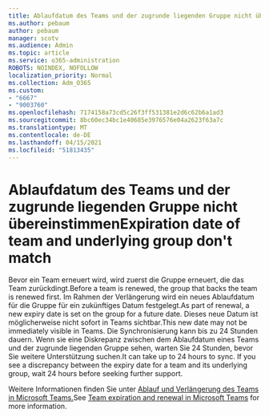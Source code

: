 ```yaml
---
title: Ablaufdatum des Teams und der zugrunde liegenden Gruppe nicht übereinstimmen
ms.author: pebaum
author: pebaum
manager: scotv
ms.audience: Admin
ms.topic: article
ms.service: o365-administration
ROBOTS: NOINDEX, NOFOLLOW
localization_priority: Normal
ms.collection: Adm_O365
ms.custom:
- "6667"
- "9003760"
ms.openlocfilehash: 7174158a73cd5c26f3ff531381e2d6c62b6a1ad3
ms.sourcegitcommit: 8bc60ec34bc1e40685e3976576e04a2623f63a7c
ms.translationtype: MT
ms.contentlocale: de-DE
ms.lasthandoff: 04/15/2021
ms.locfileid: "51813435"
---
```

# <a name="expiration-date-of-team-and-underlying-group-dont-match"></a><span data-ttu-id="a0219-102">Ablaufdatum des Teams und der zugrunde liegenden Gruppe nicht übereinstimmen</span><span class="sxs-lookup"><span data-stu-id="a0219-102">Expiration date of team and underlying group don't match</span></span>

<span data-ttu-id="a0219-103">Bevor ein Team erneuert wird, wird zuerst die Gruppe erneuert, die das Team zurückdingt.</span><span class="sxs-lookup"><span data-stu-id="a0219-103">Before a team is renewed, the group that backs the team is renewed first.</span></span> <span data-ttu-id="a0219-104">Im Rahmen der Verlängerung wird ein neues Ablaufdatum für die Gruppe für ein zukünftiges Datum festgelegt.</span><span class="sxs-lookup"><span data-stu-id="a0219-104">As part of renewal, a new expiry date is set on the group for a future date.</span></span> <span data-ttu-id="a0219-105">Dieses neue Datum ist möglicherweise nicht sofort in Teams sichtbar.</span><span class="sxs-lookup"><span data-stu-id="a0219-105">This new date may not be immediately visible in Teams.</span></span> <span data-ttu-id="a0219-106">Die Synchronisierung kann bis zu 24 Stunden dauern. Wenn sie eine Diskrepanz zwischen dem Ablaufdatum eines Teams und der zugrunde liegenden Gruppe sehen, warten Sie 24 Stunden, bevor Sie weitere Unterstützung suchen.</span><span class="sxs-lookup"><span data-stu-id="a0219-106">It can take up to 24 hours to sync. If you see a discrepancy between the expiry date for a team and its underlying group, wait 24 hours before seeking further support.</span></span>  

<span data-ttu-id="a0219-107">Weitere Informationen finden Sie unter [Ablauf und Verlängerung des Teams in Microsoft Teams.](https://docs.microsoft.com/microsoftteams/team-expiration-renewal)</span><span class="sxs-lookup"><span data-stu-id="a0219-107">See [Team expiration and renewal in Microsoft Teams](https://docs.microsoft.com/microsoftteams/team-expiration-renewal)  for more information.</span></span>
